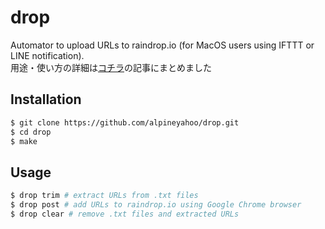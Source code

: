 # drop
Automator to upload URLs to raindrop.io (for MacOS users using IFTTT or LINE notification).  
用途・使い方の詳細は[コチラ]()の記事にまとめました

## Installation
```bash
$ git clone https://github.com/alpineyahoo/drop.git
$ cd drop
$ make
```

## Usage
```bash
$ drop trim # extract URLs from .txt files
$ drop post # add URLs to raindrop.io using Google Chrome browser
$ drop clear # remove .txt files and extracted URLs
```
